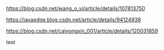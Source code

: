 https://blog.csdn.net/wang_o_yi/article/details/107813750 

https://javaedge.blog.csdn.net/article/details/94124938

https://blog.csdn.net/caiyongxin_001/article/details/120031859

test

